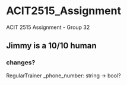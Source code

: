 # ACIT2515_Assignment

ACIT 2515 Assignment - Group 32

## Jimmy is a 10/10 human

### changes?

RegularTrainer \_phone_number: string -> bool?
